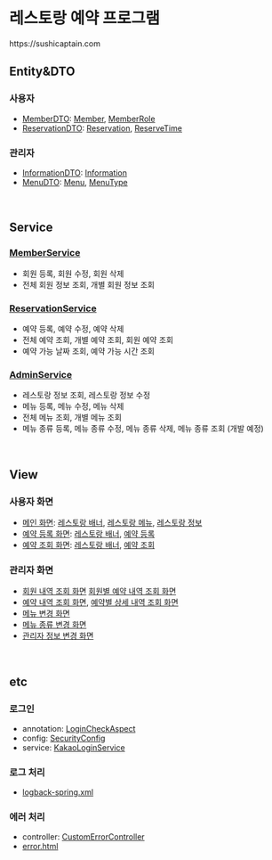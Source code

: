 <h1>레스토랑 예약 프로그램</h1>
https://sushicaptain.com
<br>

<h2>Entity&DTO</h2>
    <h3>사용자</h3>
    <ul>
        <li>
            <a href="https://github.com/shinyena/sushi/blob/master/src/main/java/com/example/sushi/dto/user/MemberDTO.java">MemberDTO</a>:
            <a href="https://github.com/shinyena/sushi/blob/master/src/main/java/com/example/sushi/entity/user/Member.java">Member</a>,
            <a href="https://github.com/shinyena/sushi/blob/master/src/main/java/com/example/sushi/entity/user/MemberRole.java">MemberRole</a>
        </li>
        <li>
            <a href="https://github.com/shinyena/sushi/blob/master/src/main/java/com/example/sushi/dto/user/ReservationDTO.java">ReservationDTO</a>:
            <a href="https://github.com/shinyena/sushi/blob/master/src/main/java/com/example/sushi/entity/user/Reservation.java">Reservation</a>,
            <a href="https://github.com/shinyena/sushi/blob/master/src/main/java/com/example/sushi/entity/user/ReserveTime.java">ReserveTime</a>
        </li>
    </ul>
    <h3>관리자</h3>
    <ul>
        <li>
            <a href="https://github.com/shinyena/sushi/blob/master/src/main/java/com/example/sushi/dto/admin/InformationDTO.java">InformationDTO</a>:
            <a href="https://github.com/shinyena/sushi/blob/master/src/main/java/com/example/sushi/entity/admin/Information.java">Information</a>
        </li>
        <li>
            <a href="https://github.com/shinyena/sushi/blob/master/src/main/java/com/example/sushi/dto/admin/MenuDTO.java">MenuDTO</a>:
            <a href="https://github.com/shinyena/sushi/blob/master/src/main/java/com/example/sushi/entity/admin/Menu.java">Menu</a>,
            <a href="https://github.com/shinyena/sushi/blob/master/src/main/java/com/example/sushi/entity/admin/MenuType.java">MenuType</a>
        </li>
    </ul>
<br>

<h2>Service</h2>
    <h3><a href="https://github.com/shinyena/sushi/blob/master/src/main/java/com/example/sushi/service/MemberServiceImpl.java">MemberService</a></h3>
    <ul>
        <li>회원 등록, 회원 수정, 회원 삭제</li>
        <li>전체 회원 정보 조회, 개별 회원 정보 조회</li>
    </ul>
    <h3><a href="https://github.com/shinyena/sushi/blob/master/src/main/java/com/example/sushi/service/ReservationServiceImpl.java">ReservationService</a></h3>
    <ul>
        <li>예약 등록, 예약 수정, 예약 삭제</li>
        <li>전체 예약 조회, 개별 예약 조회, 회원 예약 조회</li>
        <li>예약 가능 날짜 조회, 예약 가능 시간 조회</li>
    </ul>
    <h3><a href="https://github.com/shinyena/sushi/blob/master/src/main/java/com/example/sushi/service/AdminServiceImpl.java">AdminService</a></h3>
    <ul>
        <li>레스토랑 정보 조회, 레스토랑 정보 수정</li>
        <li>메뉴 등록, 메뉴 수정, 메뉴 삭제</li>
        <li>전체 메뉴 조회, 개별 메뉴 조회</li>
        <li>메뉴 종류 등록, 메뉴 종류 수정, 메뉴 종류 삭제, 메뉴 종류 조회 (개발 예정)</li>
    </ul>
<br>

<h2>View</h2>
    <h3>사용자 화면</h3>
    <ul>
        <li>
            <a href="https://github.com/shinyena/sushi/blob/master/src/main/resources/templates/sushi/main.html">메인 화면</a>:
            <a href="https://github.com/shinyena/sushi/blob/master/src/main/resources/templates/sushi/fragment/hero.html">레스토랑 배너</a>,
            <a href="https://github.com/shinyena/sushi/blob/master/src/main/resources/templates/sushi/fragment/menu.html">레스토랑 메뉴</a>,
            <a href="https://github.com/shinyena/sushi/blob/master/src/main/resources/templates/sushi/fragment/contact.html">레스토랑 정보</a>
        </li>
        <li>
            <a href="https://github.com/shinyena/sushi/blob/master/src/main/resources/templates/sushi/register.html">예약 등록 화면</a>:
            <a href="https://github.com/shinyena/sushi/blob/master/src/main/resources/templates/sushi/fragment/hero.html">레스토랑 배너</a>,
            <a href="https://github.com/shinyena/sushi/blob/master/src/main/resources/templates/sushi/fragment/book.html">예약 등록</a>
        </li>
        <li>
            <a href="https://github.com/shinyena/sushi/blob/master/src/main/resources/templates/sushi/list.html">예약 조회 화면</a>:
            <a href="https://github.com/shinyena/sushi/blob/master/src/main/resources/templates/sushi/fragment/hero.html">레스토랑 배너</a>,
            <a href="https://github.com/shinyena/sushi/blob/master/src/main/resources/templates/sushi/fragment/special.html">예약 조회</a>
        </li>
    </ul>
    <h3>관리자 화면</h3>
    <ul>
        <li>
            <a href="member">회원 내역 조회 화면</a>
            <a href="">회원별 예약 내역 조회 화면</a>
        </li>
        <li>
            <a href="https://github.com/shinyena/sushi/blob/master/src/main/resources/templates/admin/list.html">예약 내역 조회 화면</a>,
            <a href="https://github.com/shinyena/sushi/blob/master/src/main/resources/templates/admin/read.html">예약별 상세 내역 조회 화면</a>
        </li>
        <li><a href="https://github.com/shinyena/sushi/blob/master/src/main/resources/templates/admin/menu.html">메뉴 변경 화면</a></li>
        <li><a href="menutype">메뉴 종류 변경 화면</a></li>
        <li><a href="/src/main/resources/templates/admin/information.html">관리자 정보 변경 화면</a></li>
    </ul>
<br>    

<h2>etc</h2>
    <h3>로그인</h3>
    <ul>
        <li>annotation: <a href="https://github.com/shinyena/sushi/blob/master/src/main/java/com/example/sushi/annotation/LoginCheckAspect.java">LoginCheckAspect</a></li>
        <li>config: <a href="https://github.com/shinyena/sushi/blob/master/src/main/java/com/example/sushi/config/SecurityConfig.java">SecurityConfig</a></li>
        <li>service: <a href="https://github.com/shinyena/sushi/blob/master/src/main/java/com/example/sushi/service/KakaoLoginService.java">KakaoLoginService</a></li>
    </ul>
    <h3>로그 처리</h3>
    <ul>
        <li><a href="https://github.com/shinyena/sushi/blob/master/src/main/resources/logback-spring.xml">logback-spring.xml</a></li>
    </ul>
    <h3>에러 처리</h3>
    <ul>
        <li>controller: <a href="https://github.com/shinyena/sushi/blob/master/src/main/java/com/example/sushi/controller/CustomErrorController.java">CustomErrorController</a></li>
        <li><a href="https://github.com/shinyena/sushi/blob/master/src/main/resources/templates/error.html">error.html</a></li>
    </ul>
<br>
        
